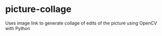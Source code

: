 # picture-collage
Uses image link to generate collage of edits of the picture using OpenCV with Python
